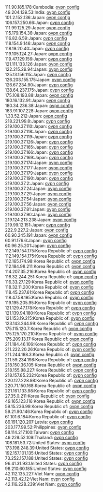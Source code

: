 111.90.185.178:Cambodia: [ovpn config](vpn/111_90_185_178.ovpn)  
49.204.139.53:India: [ovpn config](vpn/49_204_139_53.ovpn)  
101.2.152.136:Japan: [ovpn config](vpn/101_2_152_136.ovpn)  
106.157.250.66:Japan: [ovpn config](vpn/106_157_250_66.ovpn)  
111.99.125.29:Japan: [ovpn config](vpn/111_99_125_29.ovpn)  
115.179.154.36:Japan: [ovpn config](vpn/115_179_154_36.ovpn)  
116.82.6.59:Japan: [ovpn config](vpn/116_82_6_59.ovpn)  
118.154.9.146:Japan: [ovpn config](vpn/118_154_9_146.ovpn)  
118.19.20.40:Japan: [ovpn config](vpn/118_19_20_40.ovpn)  
119.105.124.27:Japan: [ovpn config](vpn/119_105_124_27.ovpn)  
119.47.129.156:Japan: [ovpn config](vpn/119_47_129_156.ovpn)  
121.111.133.126:Japan: [ovpn config](vpn/121_111_133_126.ovpn)  
122.215.29.94:Japan: [ovpn config](vpn/122_215_29_94.ovpn)  
125.13.156.115:Japan: [ovpn config](vpn/125_13_156_115.ovpn)  
126.203.155.175:Japan: [ovpn config](vpn/126_203_155_175.ovpn)  
126.67.234.90:Japan: [ovpn config](vpn/126_67_234_90.ovpn)  
138.64.237.175:Japan: [ovpn config](vpn/138_64_237_175.ovpn)  
175.108.193.88:Japan: [ovpn config](vpn/175_108_193_88.ovpn)  
180.16.132.91:Japan: [ovpn config](vpn/180_16_132_91.ovpn)  
180.34.236.38:Japan: [ovpn config](vpn/180_34_236_38.ovpn)  
183.91.107.228:Japan: [ovpn config](vpn/183_91_107_228.ovpn)  
1.33.52.212:Japan: [ovpn config](vpn/1_33_52_212.ovpn)  
218.221.99.8:Japan: [ovpn config](vpn/218_221_99_8.ovpn)  
219.100.37.110:Japan: [ovpn config](vpn/219_100_37_110.ovpn)  
219.100.37.118:Japan: [ovpn config](vpn/219_100_37_118.ovpn)  
219.100.37.119:Japan: [ovpn config](vpn/219_100_37_119.ovpn)  
219.100.37.126:Japan: [ovpn config](vpn/219_100_37_126.ovpn)  
219.100.37.165:Japan: [ovpn config](vpn/219_100_37_165.ovpn)  
219.100.37.166:Japan: [ovpn config](vpn/219_100_37_166.ovpn)  
219.100.37.169:Japan: [ovpn config](vpn/219_100_37_169.ovpn)  
219.100.37.174:Japan: [ovpn config](vpn/219_100_37_174.ovpn)  
219.100.37.177:Japan: [ovpn config](vpn/219_100_37_177.ovpn)  
219.100.37.179:Japan: [ovpn config](vpn/219_100_37_179.ovpn)  
219.100.37.190:Japan: [ovpn config](vpn/219_100_37_190.ovpn)  
219.100.37.2:Japan: [ovpn config](vpn/219_100_37_2.ovpn)  
219.100.37.24:Japan: [ovpn config](vpn/219_100_37_24.ovpn)  
219.100.37.29:Japan: [ovpn config](vpn/219_100_37_29.ovpn)  
219.100.37.54:Japan: [ovpn config](vpn/219_100_37_54.ovpn)  
219.100.37.56:Japan: [ovpn config](vpn/219_100_37_56.ovpn)  
219.100.37.81:Japan: [ovpn config](vpn/219_100_37_81.ovpn)  
219.100.37.90:Japan: [ovpn config](vpn/219_100_37_90.ovpn)  
219.124.213.238:Japan: [ovpn config](vpn/219_124_213_238.ovpn)  
219.99.12.151:Japan: [ovpn config](vpn/219_99_12_151.ovpn)  
222.9.227.2:Japan: [ovpn config](vpn/222_9_227_2.ovpn)  
60.90.245.191:Japan: [ovpn config](vpn/60_90_245_191.ovpn)  
60.91.176.6:Japan: [ovpn config](vpn/60_91_176_6.ovpn)  
60.96.25.201:Japan: [ovpn config](vpn/60_96_25_201.ovpn)  
112.149.154.175:Korea Republic of: [ovpn config](vpn/112_149_154_175.ovpn)  
112.149.154.175:Korea Republic of: [ovpn config](vpn/112_149_154_175.ovpn)  
112.165.174.98:Korea Republic of: [ovpn config](vpn/112_165_174_98.ovpn)  
112.184.98.211:Korea Republic of: [ovpn config](vpn/112_184_98_211.ovpn)  
114.207.35.216:Korea Republic of: [ovpn config](vpn/114_207_35_216.ovpn)  
116.32.244.251:Korea Republic of: [ovpn config](vpn/116_32_244_251.ovpn)  
116.33.27.129:Korea Republic of: [ovpn config](vpn/116_33_27_129.ovpn)  
118.32.11.200:Korea Republic of: [ovpn config](vpn/118_32_11_200.ovpn)  
118.45.237.61:Korea Republic of: [ovpn config](vpn/118_45_237_61.ovpn)  
118.47.58.195:Korea Republic of: [ovpn config](vpn/118_47_58_195.ovpn)  
119.195.205.95:Korea Republic of: [ovpn config](vpn/119_195_205_95.ovpn)  
121.129.47.178:Korea Republic of: [ovpn config](vpn/121_129_47_178.ovpn)  
121.139.94.180:Korea Republic of: [ovpn config](vpn/121_139_94_180.ovpn)  
121.153.19.215:Korea Republic of: [ovpn config](vpn/121_153_19_215.ovpn)  
123.143.244.99:Korea Republic of: [ovpn config](vpn/123_143_244_99.ovpn)  
175.115.120.7:Korea Republic of: [ovpn config](vpn/175_115_120_7.ovpn)  
175.125.170.210:Korea Republic of: [ovpn config](vpn/175_125_170_210.ovpn)  
175.209.13.17:Korea Republic of: [ovpn config](vpn/175_209_13_17.ovpn)  
211.184.46.106:Korea Republic of: [ovpn config](vpn/211_184_46_106.ovpn)  
211.222.20.26:Korea Republic of: [ovpn config](vpn/211_222_20_26.ovpn)  
211.244.188.3:Korea Republic of: [ovpn config](vpn/211_244_188_3.ovpn)  
211.59.234.198:Korea Republic of: [ovpn config](vpn/211_59_234_198.ovpn)  
218.150.36.105:Korea Republic of: [ovpn config](vpn/218_150_36_105.ovpn)  
218.155.88.227:Korea Republic of: [ovpn config](vpn/218_155_88_227.ovpn)  
218.157.85.232:Korea Republic of: [ovpn config](vpn/218_157_85_232.ovpn)  
220.127.228.98:Korea Republic of: [ovpn config](vpn/220_127_228_98.ovpn)  
220.71.150.168:Korea Republic of: [ovpn config](vpn/220_71_150_168.ovpn)  
221.161.133.98:Korea Republic of: [ovpn config](vpn/221_161_133_98.ovpn)  
27.35.0.211:Korea Republic of: [ovpn config](vpn/27_35_0_211.ovpn)  
49.165.123.116:Korea Republic of: [ovpn config](vpn/49_165_123_116.ovpn)  
59.15.236.99:Korea Republic of: [ovpn config](vpn/59_15_236_99.ovpn)  
59.21.90.146:Korea Republic of: [ovpn config](vpn/59_21_90_146.ovpn)  
61.101.6.184:Korea Republic of: [ovpn config](vpn/61_101_6_184.ovpn)  
89.191.120.207:Latvia: [ovpn config](vpn/89_191_120_207.ovpn)  
203.177.99.52:Philippines: [ovpn config](vpn/203_177_99_52.ovpn)  
58.114.217.100:Taiwan: [ovpn config](vpn/58_114_217_100.ovpn)  
49.228.52.109:Thailand: [ovpn config](vpn/49_228_52_109.ovpn)  
108.181.53.72:United States: [ovpn config](vpn/108_181_53_72.ovpn)  
173.198.248.39:United States: [ovpn config](vpn/173_198_248_39.ovpn)  
192.157.101.135:United States: [ovpn config](vpn/192_157_101_135.ovpn)  
73.252.157.188:United States: [ovpn config](vpn/73_252_157_188.ovpn)  
96.41.31.93:United States: [ovpn config](vpn/96_41_31_93.ovpn)  
98.210.60.185:United States: [ovpn config](vpn/98_210_60_185.ovpn)  
42.112.135.227:Viet Nam: [ovpn config](vpn/42_112_135_227.ovpn)  
42.113.42.12:Viet Nam: [ovpn config](vpn/42_113_42_12.ovpn)  
42.116.228.239:Viet Nam: [ovpn config](vpn/42_116_228_239.ovpn)  
